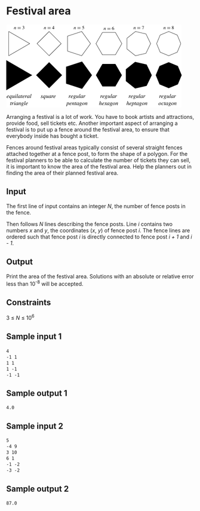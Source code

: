 # Festival area
![](../images/festival.png)

Arranging a festival is a lot of work. You have to book artists and
attractions, provide food, sell tickets etc. Another important aspect of
arranging a festival is to put up a fence around the festival area, to ensure
that everybody inside has bought a ticket.

Fences around festival areas typically consist of several straight fences
attached together at a fence post, to form the shape of a polygon. For the
festival planners to be able to calculate the number of tickets they can sell,
it is important to know the area of the festival area. Help the
planners out in finding the area of their planned festival area.

## Input
The first line of input contains an integer _N_, the number of fence posts in
the fence.  

Then follows _N_ lines describing the fence posts. Line _i_ contains two
numbers _x_ and _y_, the coordinates (_x_, _y_) of fence post _i_. The fence
lines are ordered such that fence post _i_ is directly connected to fence post
_i + 1_ and _i - 1_.

## Output
Print the area of the festival area. Solutions with an absolute or relative
error less than 10<sup>-8</sup> will be accepted.

## Constraints
3 &le; _N_ &le; 10<sup>6</sup>

## Sample input 1
```
4
-1 1
1 1
1 -1
-1 -1
```

## Sample output 1
```
4.0
```

## Sample input 2
```
5
-4 9
3 10
6 1
-1 -2
-3 -2
```

## Sample output 2
```
87.0
```
